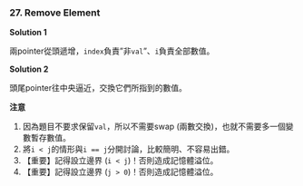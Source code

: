 ### 27. Remove Element

**Solution 1**

兩pointer從頭遞增，`index`負責”非`val`”、`i`負責全部數值。

  

**Solution 2**

頭尾pointer往中央逼近，交換它們所指到的數值。

**注意**

1. 因為題目不要求保留`val`，所以不需要swap (兩數交換)，也就不需要多一個變數暫存數值。
2. 將`i < j`的情形與`i == j`分開討論，比較簡明、不容易出錯。
3. 【重要】記得設立邊界 (`i < j`)！否則造成記憶體溢位。
4. 【重要】記得設立邊界 (`j > 0`)！否則造成記憶體溢位。